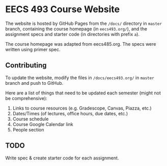 EECS 493 Course Website
=============

The website is hosted by GitHub Pages from the `/docs/` directory in `master` branch, containing the course homepage (in `eecs493.org/`), and the assignment specs and starter code (in directories with prefix `a`).

The course homepage was adapted from eecs485.org. The specs were written using primer spec.

## Contributing
To update the website, modify the files in `/docs/eecs493.org/` in `master` branch and push to GitHub.

Here are a list of things that need to be updated each semester (might not be comprehensive):

1. Links to course resources (e.g. Gradescope, Canvas, Piazza, etc.)
2. Dates/Times (of lectures, office hours, due dates, etc.)
3. Course schedule
4. Course Google Calendar link
5. People section

## TODO
Write spec & create starter code for each assignment.
